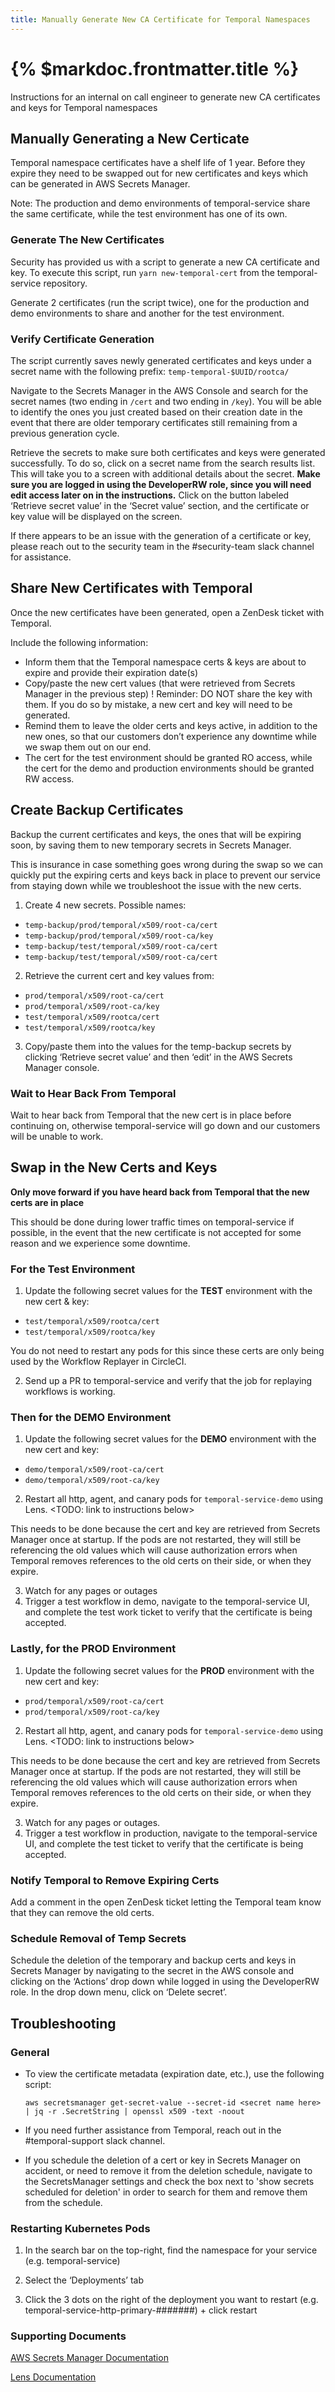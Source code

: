 ```yaml
---
title: Manually Generate New CA Certificate for Temporal Namespaces
---
```

# {% $markdoc.frontmatter.title %}
Instructions for an internal on call engineer to generate new CA certificates and keys for Temporal namespaces

## Manually Generating a New Certicate

Temporal namespace certificates have a shelf life of 1 year. Before they expire they need to be swapped out for new certificates and keys which can be generated in AWS Secrets Manager.

Note: The production and demo environments of temporal-service share the same certificate, while the test environment has one of its own.

### Generate The New Certificates
Security has provided us with a script to generate a new CA certificate and key. To execute this script, run `yarn new-temporal-cert` from the temporal-service repository.

Generate 2 certificates (run the script twice), one for the production and demo environments to share and another for the test environment.

### Verify Certificate Generation
The script currently saves newly generated certificates and keys under a secret name with the following prefix: `temp-temporal-$UUID/rootca/`

Navigate to the Secrets Manager in the AWS Console and search for the secret names (two ending in `/cert` and two ending in `/key`). You will be able to identify the ones you just created based on their creation date in the event that there are older temporary certificates still remaining from a previous generation cycle.

Retrieve the secrets to make sure both certificates and keys were generated successfully. To do so, click on a secret name from the search results list. This will take you to a screen with additional details about the secret. **Make sure you are logged in using the DeveloperRW role, since you will need edit access later on in the instructions.** Click on the button labeled ‘Retrieve secret value’ in the ‘Secret value’ section, and the certificate or key value will be displayed on the screen.

If there appears to be an issue with the generation of a certificate or key, please reach out to the security team in the #security-team slack channel for assistance.

## Share New Certificates with Temporal
Once the new certificates have been generated, open a ZenDesk ticket with Temporal.

Include the following information:

- Inform them that the Temporal namespace certs & keys are about to expire and provide their expiration date(s)
- Copy/paste the new cert values (that were retrieved from Secrets Manager in the previous step)
  ! Reminder: DO NOT share the key with them. If you do so by mistake, a new cert and key will need to be generated.
- Remind them to leave the older certs and keys active, in addition to the new ones, so that our customers don’t experience any downtime while we swap them out on our end.
- The cert for the test environment should be granted RO access, while the cert for the demo and production environments should be granted RW access.

## Create Backup Certificates
Backup the current certificates and keys, the ones that will be expiring soon, by saving them to new temporary secrets in Secrets Manager.

This is insurance in case something goes wrong during the swap so we can quickly put the expiring certs and keys back in place to prevent our service from staying down while we troubleshoot the issue with the new certs.

1. Create 4 new secrets. Possible names:
  - `temp-backup/prod/temporal/x509/root-ca/cert`
  - `temp-backup/prod/temporal/x509/root-ca/key`
  - `temp-backup/test/temporal/x509/root-ca/cert`
  - `temp-backup/test/temporal/x509/root-ca/cert`
2. Retrieve the current cert and key values from:
  - `prod/temporal/x509/root-ca/cert`
  - `prod/temporal/x509/root-ca/key`
  - `test/temporal/x509/rootca/cert`
  - `test/temporal/x509/rootca/key`
3. Copy/paste them into the values for the temp-backup secrets by clicking ‘Retrieve secret value’ and then ‘edit’ in the AWS Secrets Manager console.

### Wait to Hear Back From Temporal
Wait to hear back from Temporal that the new cert is in place before continuing on, otherwise temporal-service will go down and our customers will be unable to work.

## Swap in the New Certs and Keys
**Only move forward if you have heard back from Temporal that the new certs are in place**

This should be done during lower traffic times on temporal-service if possible, in the event that the new certificate is not accepted for some reason and we experience some downtime.

### For the Test Environment
1. Update the following secret values for the **TEST** environment with the new cert & key:
  - `test/temporal/x509/rootca/cert`
  - `test/temporal/x509/rootca/key`

  You do not need to restart any pods for this since these certs are only being used by the Workflow Replayer in CircleCI.

2. Send up a PR to temporal-service and verify that the job for replaying workflows is working.

### Then for the DEMO Environment
1. Update the following secret values for the **DEMO** environment with the new cert and key:
  - `demo/temporal/x509/root-ca/cert`
  - `demo/temporal/x509/root-ca/key`
2. Restart all http, agent, and canary pods for `temporal-service-demo` using Lens. <TODO: link to instructions below>

  This needs to be done because the cert and key are retrieved from Secrets Manager once at startup. If the pods are not restarted, they will still be referencing the old values which will cause authorization errors when Temporal removes references to the old certs on their side, or when they expire.

3. Watch for any pages or outages
4. Trigger a test workflow in demo, navigate to the temporal-service UI, and complete the test work ticket to verify that the certificate is being accepted.

### Lastly, for the PROD Environment
1. Update the following secret values for the **PROD** environment with the new cert and key:
  - `prod/temporal/x509/root-ca/cert`
  - `prod/temporal/x509/root-ca/key`
2. Restart all http, agent, and canary pods for `temporal-service-demo` using Lens. <TODO: link to instructions below>

  This needs to be done because the cert and key are retrieved from Secrets Manager once at startup. If the pods are not restarted, they will still be referencing the old values which will cause authorization errors when Temporal removes references to the old certs on their side, or when they expire.

3. Watch for any pages or outages.
4. Trigger a test workflow in production, navigate to the temporal-service UI, and complete the test ticket to verify that the certificate is being accepted.

### Notify Temporal to Remove Expiring Certs
Add a comment in the open ZenDesk ticket letting the Temporal team know that they can remove the old certs.

### Schedule Removal of Temp Secrets
Schedule the deletion of the temporary and backup certs and keys in Secrets Manager by navigating to the secret in the AWS console and clicking on the ‘Actions’ drop down while logged in using the DeveloperRW role. In the drop down menu, click on ‘Delete secret’.

## Troubleshooting
### General
- To view the certificate metadata (expiration date, etc.), use the following script:
  ```
  aws secretsmanager get-secret-value --secret-id <secret name here> | jq -r .SecretString | openssl x509 -text -noout
  ```

- If you need further assistance from Temporal, reach out in the #temporal-support slack channel.

- If you schedule the deletion of a cert or key in Secrets Manager on accident, or need to remove it from the deletion schedule, navigate to the SecretsManager settings and check the box next to 'show secrets scheduled for deletion' in order to search for them and remove them from the schedule.

### Restarting Kubernetes Pods
1. In the search bar on the top-right, find the namespace for your service (e.g. temporal-service)

2. Select the ‘Deployments’ tab

3. Click the 3 dots on the right of the deployment you want to restart (e.g. temporal-service-http-primary-#######) + click restart

### Supporting Documents
[AWS Secrets Manager Documentation](https://docs.aws.amazon.com/secretsmanager/)

[Lens Documentation](https://docs.k8slens.dev/main/)
